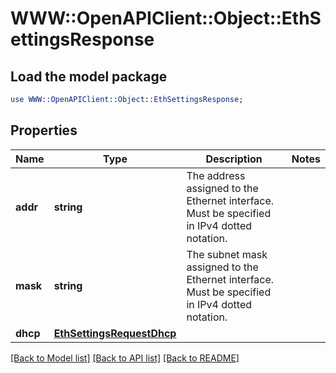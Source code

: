 # WWW::OpenAPIClient::Object::EthSettingsResponse

## Load the model package
```perl
use WWW::OpenAPIClient::Object::EthSettingsResponse;
```

## Properties
Name | Type | Description | Notes
------------ | ------------- | ------------- | -------------
**addr** | **string** | The address assigned to the Ethernet interface. Must be specified in IPv4 dotted notation. | 
**mask** | **string** | The subnet mask assigned to the Ethernet interface. Must be specified in IPv4 dotted notation. | 
**dhcp** | [**EthSettingsRequestDhcp**](EthSettingsRequestDhcp.md) |  | 

[[Back to Model list]](../README.md#documentation-for-models) [[Back to API list]](../README.md#documentation-for-api-endpoints) [[Back to README]](../README.md)


